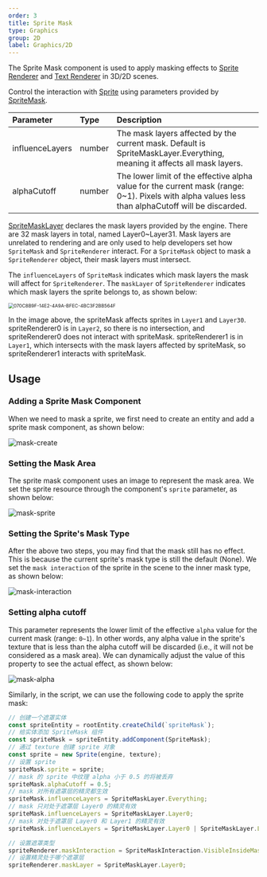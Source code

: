 ```yaml
---
order: 3
title: Sprite Mask
type: Graphics
group: 2D
label: Graphics/2D
---
```


The Sprite Mask component is used to apply masking effects to [Sprite Renderer](/en/docs/graphics/2D/spriteRenderer/) and [Text Renderer](/en/docs/graphics/2D/text/) in 3D/2D scenes.

<playground src="sprite-mask.ts"></playground>

Control the interaction with [Sprite](/en/docs/graphics/2D/sprite/) using parameters provided by [SpriteMask](/apis/core/#SpriteMask).

| Parameter       | Type   | Description                                                                                      |
| :-------------- | :----- | :----------------------------------------------------------------------------------------------- |
| influenceLayers | number | The mask layers affected by the current mask. Default is SpriteMaskLayer.Everything, meaning it affects all mask layers. |
| alphaCutoff     | number | The lower limit of the effective alpha value for the current mask (range: 0~1). Pixels with alpha values less than alphaCutoff will be discarded. |

[SpriteMaskLayer](/apis/core/#SpriteMaskLayer) declares the mask layers provided by the engine. There are 32 mask layers in total, named Layer0~Layer31. Mask layers are unrelated to rendering and are only used to help developers set how `SpriteMask` and `SpriteRenderer` interact. For a `SpriteMask` object to mask a `SpriteRenderer` object, their mask layers must intersect.

The `influenceLayers` of `SpriteMask` indicates which mask layers the mask will affect for `SpriteRenderer`. The `maskLayer` of `SpriteRenderer` indicates which mask layers the sprite belongs to, as shown below:

<img src="https://gw.alipayobjects.com/zos/OasisHub/09abdf57-84b8-4aa9-b785-822f858fb4f9/070C8B9F-14E2-4A9A-BFEC-4BC3F2BB564F.png" alt="070C8B9F-14E2-4A9A-BFEC-4BC3F2BB564F" style="zoom: 67%;" />

In the image above, the spriteMask affects sprites in `Layer1` and `Layer30`. spriteRenderer0 is in `Layer2`, so there is no intersection, and spriteRenderer0 does not interact with spriteMask. spriteRenderer1 is in `Layer1`, which intersects with the mask layers affected by spriteMask, so spriteRenderer1 interacts with spriteMask.

## Usage

### Adding a Sprite Mask Component

When we need to mask a sprite, we first need to create an entity and add a sprite mask component, as shown below:

![mask-create](https://mdn.alipayobjects.com/huamei_w6ifet/afts/img/A*GYVBTbTvqU4AAAAAAAAAAAAADjCHAQ/original)

### Setting the Mask Area

The sprite mask component uses an image to represent the mask area. We set the sprite resource through the component's `sprite` parameter, as shown below:

![mask-sprite](https://mdn.alipayobjects.com/huamei_w6ifet/afts/img/A*k5GsSYqQTKoAAAAAAAAAAAAADjCHAQ/original)

### Setting the Sprite's Mask Type

After the above two steps, you may find that the mask still has no effect. This is because the current sprite's mask type is still the default (None). We set the `mask interaction` of the sprite in the scene to the inner mask type, as shown below:

![mask-interaction](https://mdn.alipayobjects.com/huamei_w6ifet/afts/img/A*GdxhSYLY4EIAAAAAAAAAAAAADjCHAQ/original)

### Setting alpha cutoff

This parameter represents the lower limit of the effective `alpha` value for the current mask (range: `0~1`). In other words, any alpha value in the sprite's texture that is less than the alpha cutoff will be discarded (i.e., it will not be considered as a mask area). We can dynamically adjust the value of this property to see the actual effect, as shown below:

![mask-alpha](https://mdn.alipayobjects.com/huamei_w6ifet/afts/img/A*2CLjT7UTVa8AAAAAAAAAAAAADjCHAQ/original)

Similarly, in the script, we can use the following code to apply the sprite mask:

```typescript
// 创建一个遮罩实体
const spriteEntity = rootEntity.createChild(`spriteMask`);
// 给实体添加 SpriteMask 组件
const spriteMask = spriteEntity.addComponent(SpriteMask);
// 通过 texture 创建 sprite 对象
const sprite = new Sprite(engine, texture);
// 设置 sprite
spriteMask.sprite = sprite;
// mask 的 sprite 中纹理 alpha 小于 0.5 的将被丢弃
spriteMask.alphaCutoff = 0.5;
// mask 对所有遮罩层的精灵都生效
spriteMask.influenceLayers = SpriteMaskLayer.Everything;
// mask 只对处于遮罩层 Layer0 的精灵有效
spriteMask.influenceLayers = SpriteMaskLayer.Layer0;
// mask 对处于遮罩层 Layer0 和 Layer1 的精灵有效
spriteMask.influenceLayers = SpriteMaskLayer.Layer0 | SpriteMaskLayer.Layer1;

// 设置遮罩类型
spriteRenderer.maskInteraction = SpriteMaskInteraction.VisibleInsideMask;
// 设置精灵处于哪个遮罩层
spriteRenderer.maskLayer = SpriteMaskLayer.Layer0;
```
